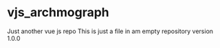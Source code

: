 # vjs_archmograph
Just another vue js repo
This is just a file in am empty repository
 version 1.0.0

